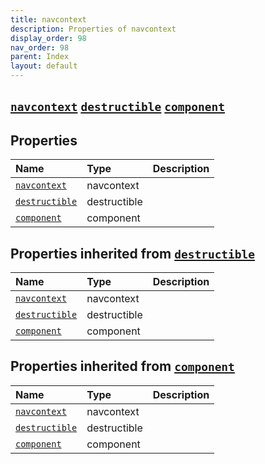 ```yaml
---
title: navcontext
description: Properties of navcontext
display_order: 98
nav_order: 98
parent: Index
layout: default
---
```


##  [`navcontext`](./navcontext.html)  [`destructible`](./destructible.html)  [`component`](./component.html) 
## Properties
| Name | Type | Description |
|:-----|:-----|:------------|
| [`navcontext`](./navcontext.html) | navcontext |  |
| [`destructible`](./destructible.html) | destructible |  |
| [`component`](./component.html) | component |  |
## Properties inherited from [`destructible`](./destructible.html)
| Name | Type | Description |
|:-----|:-----|:------------|
| [`navcontext`](./navcontext.html) | navcontext |  |
| [`destructible`](./destructible.html) | destructible |  |
| [`component`](./component.html) | component |  |
## Properties inherited from [`component`](./component.html)
| Name | Type | Description |
|:-----|:-----|:------------|
| [`navcontext`](./navcontext.html) | navcontext |  |
| [`destructible`](./destructible.html) | destructible |  |
| [`component`](./component.html) | component |  |


